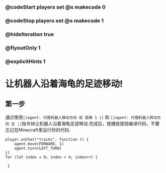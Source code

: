 ### @codeStart players set @s makecode 0
### @codeStop players set @s makecode 1

### @hideIteration true 
### @flyoutOnly 1
### @explicitHints 1


# 让机器人沿着海龟的足迹移动!

## 第一步
通过使用``||agent: 代理机器人移动方向 前 距离 1 ||`` 和 ``||agent: 代理机器人转动方向 左 ||``指令快让机器人沿着海龟足迹移动.完成后，按播放按钮编译代码，不要忘记在Minecraft里运行你的代码. 

```ghost
player.onChat("tracks", function () {
    agent.move(FORWARD, 1)
    agent.turn(LEFT_TURN)
})
for (let index = 0; index < 4; index++) {
    	
 }
``` 
